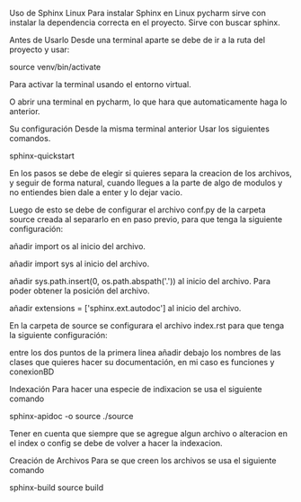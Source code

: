 Uso de Sphinx Linux
Para instalar Sphinx en Linux pycharm sirve con instalar la dependencia correcta en el proyecto. Sirve con buscar sphinx.

Antes de Usarlo
Desde una terminal aparte se debe de ir a la ruta del proyecto y usar:

source venv/bin/activate

Para activar la terminal usando el entorno virtual.

O abrir una terminal en pycharm, lo que hara que automaticamente haga lo anterior.

Su configuración
Desde la misma terminal anterior Usar los siguientes comandos.

sphinx-quickstart

En los pasos se debe de elegir si quieres separa la creacion de los archivos, y seguir de forma natural, cuando llegues a la parte de algo de modulos y no entiendes bien dale a enter y lo dejar vacio.

Luego de esto se debe de configurar el archivo conf.py de la carpeta source creada al separarlo en en paso previo, para que tenga la siguiente configuración:

añadir import os al inicio del archivo.

añadir import sys al inicio del archivo.

añadir sys.path.insert(0, os.path.abspath('.')) al inicio del archivo. Para poder obtener la posición del archivo.

añadir extensions = ['sphinx.ext.autodoc'] al inicio del archivo.

En la carpeta de source se configurara el archivo index.rst para que tenga la siguiente configuración:

entre los dos puntos de la primera linea añadir debajo los nombres de las clases que quieres hacer su documentación, en mi caso es funciones y conexionBD

Indexación
Para hacer una especie de indixacion se usa el siguiente comando

sphinx-apidoc -o source ./source

Tener en cuenta que siempre que se agregue algun archivo o alteracion en el index o config se debe de volver a hacer la indexacion.

Creación de Archivos
Para se que creen los archivos se usa el siguiente comando

sphinx-build source build
